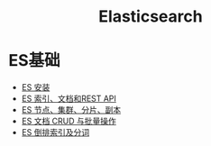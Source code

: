 <h1 align="center">
    Elasticsearch
</h1>

# ES基础

- [ES 安装](ES安装.md)
- [ES 索引、文档和REST API](ES索引文档和RESTAPI.md)
- [ES 节点、集群、分片、副本](ES节点集群分片副本.md)
- [ES 文档 CRUD 与批量操作](ES文档CRUD与批量操作.md)
- [ES 倒排索引及分词](ES倒排索引及分词.md)
